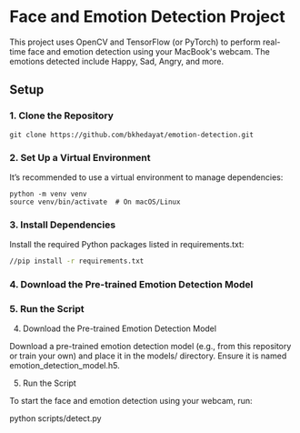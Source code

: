 # Face and Emotion Detection Project

This project uses OpenCV and TensorFlow (or PyTorch) to perform real-time face and emotion detection using your MacBook's webcam. The emotions detected include Happy, Sad, Angry, and more.

## Setup

### 1. Clone the Repository
```
git clone https://github.com/bkhedayat/emotion-detection.git
```

### 2. Set Up a Virtual Environment
It’s recommended to use a virtual environment to manage dependencies:
```
python -m venv venv
source venv/bin/activate  # On macOS/Linux
```

### 3. Install Dependencies
Install the required Python packages listed in requirements.txt:

```bash
//pip install -r requirements.txt
```

### 4. Download the Pre-trained Emotion Detection Model
### 5. Run the Script

4. Download the Pre-trained Emotion Detection Model

Download a pre-trained emotion detection model (e.g., from this repository or train your own) and place it in the models/ directory. Ensure it is named emotion_detection_model.h5.

5. Run the Script

To start the face and emotion detection using your webcam, run:

python scripts/detect.py
